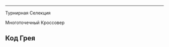 
-----------------------------------------------
Турнирная Селекция

Многоточечный Кроссовер

Код Грея
-----------------------------------------------

